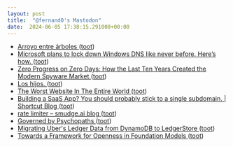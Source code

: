 ```yaml
---
layout: post
title:  "@fernand0's Mastodon"
date:  2024-06-05 17:38:15.291000+00:00
---
```

*  [Arroyo entre árboles ](https://www.flickr.com/photos/fernand0/53763794998) ([toot](https://mastodon.social/@fernand0/112565229668928950))
*  [Microsoft plans to lock down Windows DNS like never before. Here’s how. ](https://arstechnica.com/security/2024/05/microsoft-plans-to-lock-down-windows-dns-like-never-before-heres-how) ([toot](https://mastodon.social/@fernand0/112565200268796469))
*  [Zero Progress on Zero Days: How the Last Ten Years Created the Modern Spyware Market  ](https://papers.ssrn.com/sol3/papers.cfm?abstract_id=4626426) ([toot](https://mastodon.social/@fernand0/112564944861826178))
*  [Los hijos. ](https://avecesunafoto.wordpress.com/2024/06/05/los-hijos-4) ([toot](https://mastodon.social/@fernand0/112564735523972460))
*  [The Worst Website In The Entire World ](https://matduggan.com/the-worst-website-in-the-entire-world) ([toot](https://mastodon.social/@fernand0/112564705487193894))
*  [Building a SaaS App? You should probably stick to a single subdomain. \| Shortcut Blog ](https://www.shortcut.com/blog/building-a-saas-app-you-should-probably-stick-to-a-single-subdomai) ([toot](https://mastodon.social/@fernand0/112564389870074736))
*  [rate limiter – smudge.ai blog ](https://smudge.ai/blog/ratelimit-algorithm) ([toot](https://mastodon.social/@fernand0/112564175397114633))
*  [Governed by Psychopaths ](https://www.workfutures.io/p/governed-by-psychopath) ([toot](https://mastodon.social/@fernand0/112564063075376567))
*  [Migrating Uber's Ledger Data from DynamoDB to LedgerStore ](https://www.uber.com/en-ES/blog/migrating-from-dynamodb-to-ledgerstore) ([toot](https://mastodon.social/@fernand0/112563791904595071))
*  [Towards a Framework for Openness  in Foundation Models ](https://foundation.mozilla.org/en/research/library/towards-a-framework-for-openness-in-foundation-models) ([toot](https://mastodon.social/@fernand0/112563551365864175))
